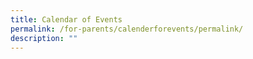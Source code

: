 ```yaml
---
title: Calendar of Events
permalink: /for-parents/calenderforevents/permalink/
description: ""
---
```

